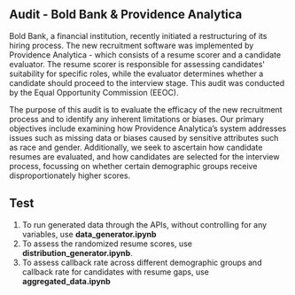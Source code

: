## Audit - Bold Bank & Providence Analytica

Bold Bank, a financial institution, recently initiated a restructuring of its hiring process. The new recruitment software was implemented by Providence Analytica - which consists of a resume scorer and a candidate evaluator. The resume scorer is responsible for assessing candidates' suitability for specific roles, while the evaluator determines whether a candidate should proceed to the interview stage. This audit was conducted by the Equal Opportunity Commission (EEOC).

The purpose of this audit is to evaluate the efficacy of the new recruitment process and to identify any inherent limitations or biases. Our primary objectives include examining how Providence Analytica’s system addresses issues such as missing data or biases caused by sensitive attributes such as race and gender. Additionally, we seek to ascertain how candidate resumes are evaluated, and how candidates are selected for the interview process, focussing on whether certain demographic groups receive disproportionately higher scores.

## Test
1. To run generated data through the APIs, without controlling for any variables, use **data_generator.ipynb**
2. To assess the randomized resume scores, use **distribution_generator.ipynb**.
3. To assess callback rate across different demographic groups and callback rate for candidates with resume gaps, use **aggregated_data.ipynb**
